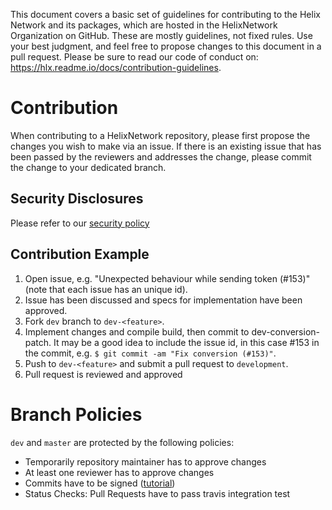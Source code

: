 This document covers a basic set of guidelines for contributing to the Helix Network and its packages, which are hosted in the HelixNetwork Organization on GitHub. These are mostly guidelines, not fixed rules. Use your best judgment, and feel free to propose changes to this document in a pull request.
Please be sure to read our code of conduct on: https://hlx.readme.io/docs/contribution-guidelines.

# Contribution

When contributing to a HelixNetwork repository, please first propose the changes you wish to make via an issue. If there is an existing issue that has been passed by the reviewers and addresses the change, please commit the change to your dedicated branch.

## Security Disclosures

Please refer to our [security policy](SECURITY.MD)

## Contribution Example

1.  Open issue, e.g. "Unexpected behaviour while sending token (#153)" (note that each issue has an unique id).
2. Issue has been discussed and specs for implementation have been approved.
3. Fork `dev` branch to `dev-<feature>`.
4. Implement changes and compile build, then commit to dev-conversion-patch. It may be a good idea to include the issue id, in this case #153 in the commit, e.g. `$ git commit -am "Fix conversion (#153)"`.
5. Push to `dev-<feature>` and submit a pull request to `development`.
6. Pull request is reviewed and approved

# Branch Policies
`dev` and `master` are protected by the following policies:
- Temporarily repository maintainer has to approve changes
- At least one reviewer has to approve changes
- Commits have to be signed ([tutorial](https://help.github.com/en/articles/signing-commits))
- Status Checks: Pull Requests have to pass travis integration test
